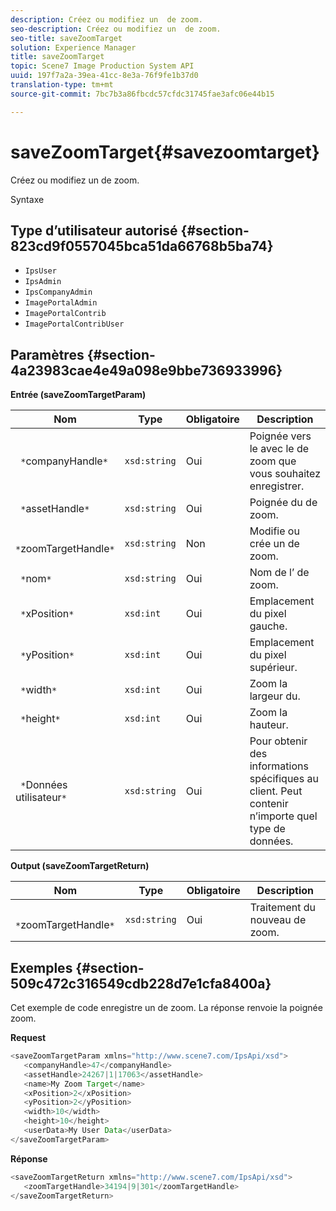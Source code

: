 ```yaml
---
description: Créez ou modifiez un  de zoom.
seo-description: Créez ou modifiez un  de zoom.
seo-title: saveZoomTarget
solution: Experience Manager
title: saveZoomTarget
topic: Scene7 Image Production System API
uuid: 197f7a2a-39ea-41cc-8e3a-76f9fe1b37d0
translation-type: tm+mt
source-git-commit: 7bc7b3a86fbcdc57cfdc31745fae3afc06e44b15

---
```



# saveZoomTarget{#savezoomtarget}

Créez ou modifiez un  de zoom.

Syntaxe

## Type d’utilisateur autorisé {#section-823cd9f0557045bca51da66768b5ba74}

* `IpsUser`
* `IpsAdmin`
* `IpsCompanyAdmin`
* `ImagePortalAdmin`
* `ImagePortalContrib`
* `ImagePortalContribUser`

## Paramètres {#section-4a23983cae4e49a098e9bbe736933996}

**Entrée (saveZoomTargetParam)**

| Nom | Type | Obligatoire | Description |
|---|---|---|---|
| ` *`companyHandle`*` | `xsd:string` | Oui | Poignée vers le avec le de zoom  que vous souhaitez enregistrer. |
| ` *`assetHandle`*` | `xsd:string` | Oui | Poignée du de zoom. |
| ` *`zoomTargetHandle`*` | `xsd:string` | Non | Modifie ou crée un de zoom. |
| ` *`nom`*` | `xsd:string` | Oui | Nom de l’ de zoom. |
| ` *`xPosition`*` | `xsd:int` | Oui | Emplacement du pixel gauche. |
| ` *`yPosition`*` | `xsd:int` | Oui | Emplacement du pixel supérieur. |
| ` *`width`*` | `xsd:int` | Oui | Zoom  la largeur du. |
| ` *`height`*` | `xsd:int` | Oui | Zoom  la hauteur. |
| ` *`Données utilisateur`*` | `xsd:string` | Oui | Pour obtenir des informations spécifiques au client. Peut contenir n’importe quel type de données. |

**Output (saveZoomTargetReturn)**

| Nom | Type | Obligatoire | Description |
|---|---|---|---|
| ` *`zoomTargetHandle`*` | `xsd:string` | Oui | Traitement du nouveau de zoom. |

## Exemples {#section-509c472c316549cdb228d7e1cfa8400a}

Cet exemple de code enregistre un  de zoom. La réponse renvoie la poignée  zoom.

**Request**

```java
<saveZoomTargetParam xmlns="http://www.scene7.com/IpsApi/xsd">
   <companyHandle>47</companyHandle>
   <assetHandle>24267|1|17063</assetHandle>
   <name>My Zoom Target</name>
   <xPosition>2</xPosition>
   <yPosition>2</yPosition>
   <width>10</width>
   <height>10</height>
   <userData>My User Data</userData>
</saveZoomTargetParam>
```

**Réponse**

```java
<saveZoomTargetReturn xmlns="http://www.scene7.com/IpsApi/xsd">
   <zoomTargetHandle>34194|9|301</zoomTargetHandle>
</saveZoomTargetReturn>
```

